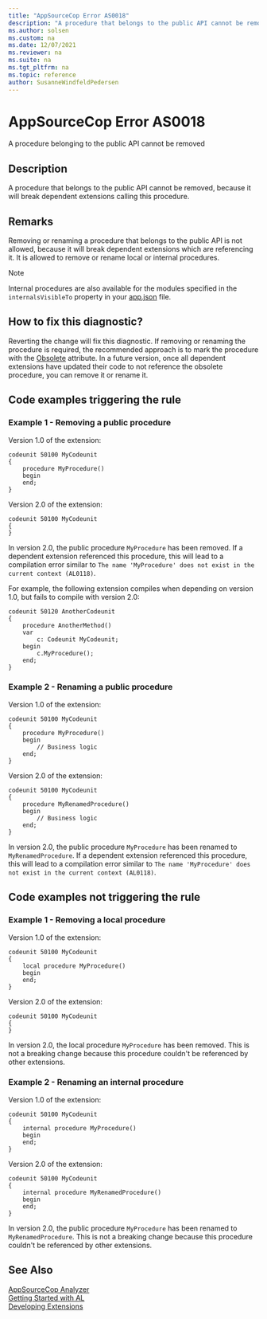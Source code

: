 ```yaml
---
title: "AppSourceCop Error AS0018"
description: "A procedure that belongs to the public API cannot be removed, because it will break dependent extensions calling this procedure."
ms.author: solsen
ms.custom: na
ms.date: 12/07/2021
ms.reviewer: na
ms.suite: na
ms.tgt_pltfrm: na
ms.topic: reference
author: SusanneWindfeldPedersen
---
```

[//]: # (START>DO_NOT_EDIT)
[//]: # (IMPORTANT:Do not edit any of the content between here and the END>DO_NOT_EDIT.)
[//]: # (Any modifications should be made in the .xml files in the ModernDev repo.)
# AppSourceCop Error AS0018
A procedure belonging to the public API cannot be removed

## Description
A procedure that belongs to the public API cannot be removed, because it will break dependent extensions calling this procedure.

[//]: # (IMPORTANT: END>DO_NOT_EDIT)
## Remarks
Removing or renaming a procedure that belongs to the public API is not allowed, because it will break dependent extensions which are referencing it. It is allowed to remove or rename local or internal procedures.

> [!NOTE]
> Internal procedures are also available for the modules specified in the `internalsVisibleTo` property in your [app.json](../devenv-json-files.md) file.

## How to fix this diagnostic?

Reverting the change will fix this diagnostic. If removing or renaming the procedure is required, the recommended approach is to mark the procedure with the [Obsolete](../attributes/devenv-obsolete-attribute.md) attribute. In a future version, once all dependent extensions have updated their code to not reference the obsolete procedure, you can remove it or rename it.

## Code examples triggering the rule

### Example 1 - Removing a public procedure

Version 1.0 of the extension:

```AL
codeunit 50100 MyCodeunit
{
    procedure MyProcedure()
    begin
    end;
}
```

Version 2.0 of the extension:

```AL
codeunit 50100 MyCodeunit
{
}
```

In version 2.0, the public procedure `MyProcedure` has been removed. If a dependent extension referenced this procedure, this will lead to a compilation error similar to `The name 'MyProcedure' does not exist in the current context (AL0118)`.

For example, the following extension compiles when depending on version 1.0, but fails to compile with version 2.0:

```AL
codeunit 50120 AnotherCodeunit
{
    procedure AnotherMethod()
    var
        c: Codeunit MyCodeunit;
    begin
        c.MyProcedure();
    end;
}
```

### Example 2 - Renaming a public procedure

Version 1.0 of the extension:

```AL
codeunit 50100 MyCodeunit
{
    procedure MyProcedure()
    begin
        // Business logic
    end;
}
```

Version 2.0 of the extension:

```AL
codeunit 50100 MyCodeunit
{
    procedure MyRenamedProcedure()
    begin
        // Business logic
    end;
}
```

In version 2.0, the public procedure `MyProcedure` has been renamed to `MyRenamedProcedure`. If a dependent extension referenced this procedure, this will lead to a compilation error similar to `The name 'MyProcedure' does not exist in the current context (AL0118)`.

## Code examples not triggering the rule

### Example 1 - Removing a local procedure

Version 1.0 of the extension:

```AL
codeunit 50100 MyCodeunit
{
    local procedure MyProcedure()
    begin
    end;
}
```

Version 2.0 of the extension:

```AL
codeunit 50100 MyCodeunit
{
}
```

In version 2.0, the local procedure `MyProcedure` has been removed. This is not a breaking change because this procedure couldn't be referenced by other extensions.

### Example 2 - Renaming an internal procedure

Version 1.0 of the extension:

```AL
codeunit 50100 MyCodeunit
{
    internal procedure MyProcedure()
    begin
    end;
}
```

Version 2.0 of the extension:

```AL
codeunit 50100 MyCodeunit
{
    internal procedure MyRenamedProcedure()
    begin
    end;
}
```

In version 2.0, the public procedure `MyProcedure` has been renamed to `MyRenamedProcedure`. This is not a breaking change because this procedure couldn't be referenced by other extensions.

## See Also  
[AppSourceCop Analyzer](appsourcecop.md)  
[Getting Started with AL](../devenv-get-started.md)  
[Developing Extensions](../devenv-dev-overview.md)  
